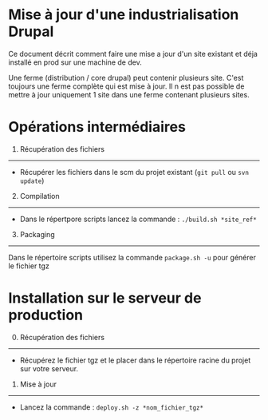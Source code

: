  Mise à jour d'une industrialisation Drupal
===========================================
Ce document décrit comment faire une mise a jour d'un site existant et déja
installé en prod sur une machine de dev.

Une ferme (distribution / core drupal) peut contenir plusieurs site. C'est
toujours une ferme complète qui est mise à jour. Il n est pas possible
de mettre à jour uniquement 1 site dans une ferme contenant plusieurs sites.

 Opérations intermédiaires
==========================

1. Récupération des fichiers
-----------------------------
  - Récupérer les fichiers dans le scm du projet existant
    (`git pull` ou `svn update`)

2. Compilation
---------------
  -  Dans le répertpore scripts lancez la commande :
    `./build.sh *site_ref*`

3. Packaging
-------------
  Dans le répertoire scripts utilisez la commande `package.sh -u` pour générer le
  fichier tgz

   
 Installation sur le serveur de production
==========================================

0. Récupération des fichiers
-----------------------------
  - Récupérez le fichier tgz et le placer dans le répertoire racine du projet
    sur votre serveur.

1. Mise à jour
---------------
  - Lancez la commande :
    `deploy.sh -z *nom_fichier_tgz*`
